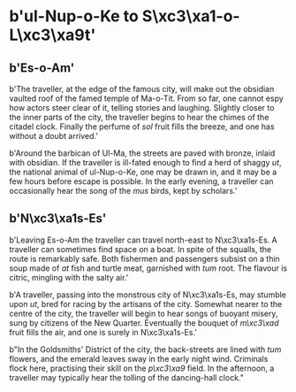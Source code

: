 # b'ul-Nup-o-Ke to S\xc3\xa1-o-L\xc3\xa9t'

## b'Es-o-Am'
b'The traveller, at the edge of the famous city, will make out the obsidian vaulted roof of the famed temple of Ma-o-Tit. From so far, one cannot espy how actors steer clear of it, telling stories and laughing. Slightly closer to the inner parts of the city, the traveller begins to hear the chimes of the citadel clock. Finally the perfume of *sol* fruit fills the breeze, and one has without a doubt arrived.'

b'Around the barbican of Ul-Ma, the streets are paved with bronze, inlaid with obsidian. If the traveller is ill-fated enough to find a herd of shaggy *ut*, the national animal of ul-Nup-o-Ke, one may be drawn in, and it may be a few hours before escape is possible. In the early evening, a traveller can occasionally hear the song of the *mus* birds, kept by scholars.'

## b'N\xc3\xa1s-Es'
b'Leaving Es-o-Am the traveller can travel north-east to N\xc3\xa1s-Es. A traveller can sometimes find space on a boat. In spite of the squalls, the route is remarkably safe. Both fishermen and passengers subsist on a thin soup made of *at* fish and turtle meat, garnished with *tum* root. The flavour is citric, mingling with the salty air.'

b'A traveller, passing into the monstrous city of N\xc3\xa1s-Es, may stumble upon *ut*, bred for racing by the artisans of the city. Somewhat nearer to the centre of the city, the traveller will begin to hear songs of buoyant misery, sung by citizens of the New Quarter. Eventually the bouquet of *m\xc3\xad* fruit fills the air, and one is surely in N\xc3\xa1s-Es.'

b"In the Goldsmiths' District of the city, the back-streets are lined with *tum* flowers, and the emerald leaves sway in the early night wind. Criminals flock here, practising their skill on the *p\xc3\xa9* field. In the afternoon, a traveller may typically hear the tolling of the dancing-hall clock."

